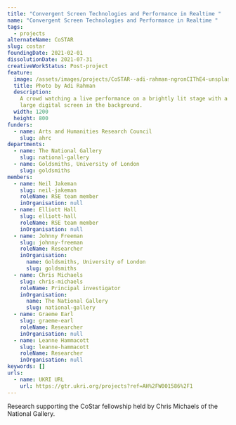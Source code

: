 ```yaml
---
title: "Convergent Screen Technologies and Performance in Realtime "
name: "Convergent Screen Technologies and Performance in Realtime "
tags:
  - projects
alternateName: CoSTAR
slug: costar
foundingDate: 2021-02-01
dissolutionDate: 2021-07-31
creativeWorkStatus: Post-project
feature:
  image: /assets/images/projects/CoSTAR--adi-rahman-ngronCIThE4-unsplash.jpg
  title: Photo by Adi Rahman
  description:
    A crowd watching a live performance on a brightly lit stage with a
    large digital screen in the background.
  width: 1200
  height: 800
funders:
  - name: Arts and Humanities Research Council
    slug: ahrc
departments:
  - name: The National Gallery
    slug: national-gallery
  - name: Goldsmiths, University of London
    slug: goldsmiths
members:
  - name: Neil Jakeman
    slug: neil-jakeman
    roleName: RSE team member
    inOrganisation: null
  - name: Elliott Hall
    slug: elliott-hall
    roleName: RSE team member
    inOrganisation: null
  - name: Johnny Freeman
    slug: johnny-freeman
    roleName: Researcher
    inOrganisation:
      name: Goldsmiths, University of London
      slug: goldsmiths
  - name: Chris Michaels
    slug: chris-michaels
    roleName: Principal investigator
    inOrganisation:
      name: The National Gallery
      slug: national-gallery
  - name: Graeme Earl
    slug: graeme-earl
    roleName: Researcher
    inOrganisation: null
  - name: Leanne Hammacott
    slug: leanne-hammacott
    roleName: Researcher
    inOrganisation: null
keywords: []
urls:
  - name: UKRI URL
    url: https://gtr.ukri.org/projects?ref=AH%2FW001586%2F1
---
```


Research supporting the CoStar fellowship held by Chris Michaels of the National Gallery.
